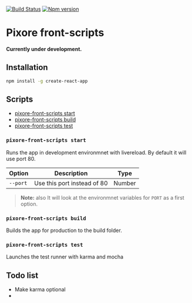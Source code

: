 [![Build Status][travis]][travis-url]
[![Npm version][npm]][npm-url]
# Pixore front-scripts

**Currently under development.**
## Installation
```sh
npm install -g create-react-app
```

## Scripts

- [pixore-front-scripts start](pixore-front-scripts-start)
- [pixore-front-scripts build](pixore-front-scripts-start)
- [pixore-front-scripts test](pixore-front-scripts-start)

### `pixore-front-scripts start`
Runs the app in development environmnet with livereload. By default it will use port 80.

|  Option  | Description                    |  Type  |
|----------|--------------------------------|--------|
| `--port` | Use this port instead of 80    | Number |

> **Note:** also It will look at the environmnet variables for `PORT` as a first option.


### `pixore-front-scripts build`
Builds the app for production to the build folder.

### `pixore-front-scripts test`
Launches the test runner with karma and mocha

## Todo list
- Make karma optional
- 

[npm]: https://img.shields.io/npm/v/@pixore/front-scripts.svg
[npm-url]: https://www.npmjs.com/package/@pixore/front-scripts
[travis]: https://travis-ci.org/pixore/front-scripts.svg?branch=master
[travis-url]: https://travis-ci.org/pixore/front-scripts